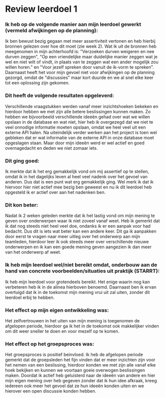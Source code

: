 # Review leerdoel 1

### Ik heb op de volgende manier aan mijn leerdoel gewerkt (vermeld afwijkingen op de planning):
Ik ben bewust bezig gegaan met meer assertiviteit vertonen en heb hierbij bronnen gelezen over hoe dit moet (zie week 2). Wat ik uit de bronnen heb meegenomen in mijn achterhoofd is: "Verzoeken durven weigeren en nee durven zeggen", "Op een vriendelijke maar duidelijke manier zeggen wat je wel en niet wilt of vindt, in plaats van te zeggen wat een ander mogelijk zou willen horen." en "Voor jezelf spreken door vanuit de ik-vorm te spreken". Daarnaast heeft het voor mijn gevoel niet voor afwijkingen op de planning gezorgd, omdat de "discussies" maar kort duurde en we al snel elke keer tot een oplossing zijn gekomen.


### Dit heeft de volgende resultaten opgeleverd:
Verschillende vraagstukken werden vanaf meer inzichtshoeken bekeken en hierdoor hebben we met zijn alle betere beslissingen kunnen maken. Zo hebben we bijvoorbeeld verschillende ideeën gehad over wat we willen opslaan in de database en wat niet, hier heb ik overgezegd dat we niet te veel onnodige informatie moeten opslaan, omdat we heel veel uit een externe API halen. Na uiteindelijk verder werken aan het project is toen wel gebleken dat er wat informatie van de externe API in onze database moet opgeslagen staan. Maar door mijn ideeën werd er wel actief en goed overnagedacht en deden we niet zomaar iets.


### Dit ging goed:
Ik merkte dat ik het erg gemakkelijk vond om mij assertief op te stellen, omdat ik in het dagelijks leven al heel veel nadenk over het gevoel van anderen. Dus dat is een punt wat erg gemakkelijk ging. Wel merk ik dat ik hiervoor hier niet actief mee bezig ben geweest en nu ik dit leerdoel heb opgesteld ik er actief over aan het nadenken ben.


### Dit kon beter:
Nadat ik 2 weken geleden merkte dat ik het lastig vond om mijn mening te geven over onderwerpen waar ik niet zoveel vanaf weet. Heb ik gemerkt dat ik dat nog steeds niet heel veel doe, ondanks ik er een aanpak voor had bedacht. Dus dit is iets wat beter kan een andere keer. Dit ga ik aanpakken door eerst te vragen naar meer uitleg over het onderwerp aan mijn teamleden, hierdoor leer ik ook steeds meer over verschillende nieuwe onderwerpen en ik kan een goede mening geven aangezien ik dan meer van het onderwerp af weet.


### Ik heb mijn leerdoel wel/niet bereikt omdat, onderbouw aan de hand van concrete voorbeelden/situaties uit praktijk (STARRT):
Ik heb mijn leerdoel voor grotendeels bereikt. Het enige waarin nog kan verbeteren heb ik in de alinea hierboven benoemd. Daarnaast ben ik ervan overtuigd dat ik in de toekomst mijn mening vrui uit zal uiten, zonder dit leerdoel erbij te hebben.


### Het effect op mijn eigen ontwikkeling was:
Het zelfvertrouwen in het uiten van mijn mening is toegenomen de afgelopen periode, hierdoor ga ik het in de toekomst ook makkelijker vinden om dit weer sneller te doen en voor mezelf op te komen.


### Het effect op het groepsproces was:
Het groepsproces is positief beinvloed. Ik heb de afgelopen periode gemerkt dat de groepsleden het fijn vinden dat er meer inzichten zijn voor het nemen van een beslissing, hierdoor konden we met zijn alle vanaf elke hoek bekijken en kunnen we voortaan goeie overwogen beslissingen maken. Doordat ik actief heb geluisterd naar de ideeën van andere en hier mijn eigen mening over heb gegeven zonder dat ik hun idee afkraak, kreeg iedereen ook meer het gevoel dat ze hun ideeën konden uiten en we hierover een open discussie konden hebben.

